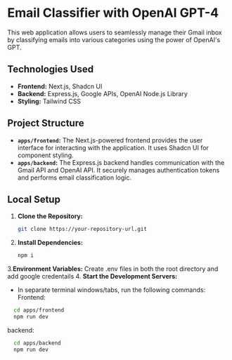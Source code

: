 # Email Classifier with OpenAI GPT-4

This web application allows users to seamlessly manage their Gmail inbox by classifying emails into various categories using the power of OpenAI's GPT.

## Technologies Used

- **Frontend:** Next.js, Shadcn UI
- **Backend:** Express.js, Google APIs, OpenAI Node.js Library
- **Styling:** Tailwind CSS

## Project Structure

- **`apps/frontend`:**  The Next.js-powered frontend provides the user interface for interacting with the application. It uses Shadcn UI for component styling.
- **`apps/backend`:** The Express.js backend handles communication with the Gmail API and OpenAI API. It securely manages authentication tokens and performs email classification logic.

## Local Setup

1. **Clone the Repository:**
   ```bash
   git clone https://your-repository-url.git
   ```
2. **Install Dependencies:**
   ```bash
   npm i
   ```
3.**Environment Variables:**
Create .env files in both the root directory and add google credentails
4. **Start the Development Servers:**
- In separate terminal windows/tabs, run the following commands:
Frontend:
 ```bash
   cd apps/frontend
   npm run dev
   ```
backend:
 ```bash
   cd apps/backend
   npm run dev
   ```

